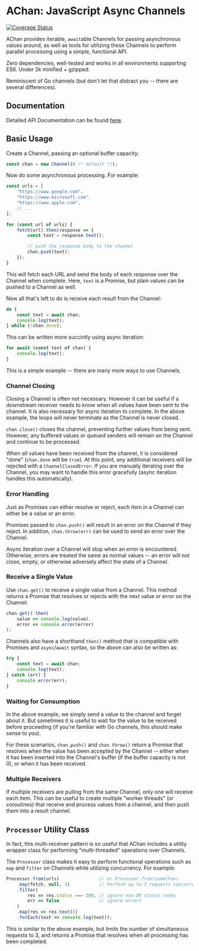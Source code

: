 # AChan: JavaScript Async Channels

[![Coverage Status](https://coveralls.io/repos/github/kyle1320/achan/badge.svg?branch=main)](https://coveralls.io/github/kyle1320/achan?branch=main)

AChan provides iterable, `await`able Channels for passing asynchronous values around, as well as tools for utilizing these Channels to perform parallel processing using a simple, functional API.

Zero dependencies, well-tested and works in all environments supporting ES6. Under 2k minified + gzipped.

Reminiscent of Go channels (but don't let that distract you -- there are several differences).

## Documentation

Detailed API Documentation can be found [here](https://kyle1320.github.io/achan/).

## Basic Usage

Create a Channel, passing an optional buffer capacity:

```js
const chan = new Channel(0 /* default */);
```

Now do some asynchronous processing. For example:

```js
const urls = [
    "https://www.google.com",
    "https://www.microsoft.com",
    "https://www.apple.com",
    // ...
];

for (const url of urls) {
    fetch(url).then(response => {
        const text = response.text();

        // push the response body to the channel
        chan.push(text);
    });
}
```

This will fetch each URL and send the body of each response over the Channel when complete. Here, `text` is a Promise, but plain values can be pushed to a Channel as well.

Now all that's left to do is receive each result from the Channel:

```js
do {
    const text = await chan;
    console.log(text);
} while (!chan.done);
```

This can be written more succintly using async iteration:

```js
for await (const text of chan) {
    console.log(text);
}
```

This is a simple example -- there are many more ways to use Channels.

### Channel Closing

Closing a Channel is often not necessary. However it can be useful if a downstream receiver needs to know when all values have been sent to the channel. It is also necessary for async iteration to complete. In the above example, the loops will never terminate as the Channel is never closed.

`chan.close()` closes the channel, preventing further values from being sent. However, any buffered values or queued senders will remain on the Channel and continue to be processed.

When all values have been received from the channel, it is considered "done" (`chan.done` will be `true`). At this point, any additional receivers will be rejected with a `ChannelClosedError`. If you are manually iterating over the Channel, you may want to handle this error gracefully (async iteration handles this automatically).

### Error Handling

Just as Promises can either resolve or reject, each item in a Channel can either be a value or an error.

Promises passed to `chan.push()` will result in an error on the Channel if they reject. In addition, `chan.throw(err)` can be used to send an error over the Channel.

Async iteration over a Channel will stop when an error is encountered. Otherwise, errors are treated the same as normal values -- an error will not close, empty, or otherwise adversely affect the state of a Channel.

### Receive a Single Value

Use `chan.get()` to receive a single value from a Channel. This method returns a Promise that resolves or rejects with the next value or error on the Channel:

```js
chan.get().then(
    value => console.log(value),
    error => console.error(error)
);
```

Channels also have a shorthand `then()` method that is compatible with Promises and `async`/`await` syntax, so the above can also be written as:

```js
try {
    const text = await chan;
    console.log(text);
} catch (err) {
    console.error(err);
}
```

### Waiting for Consumption

In the above example, we simply send a value to the channel and forget about it. But sometimes it is useful to wait for the value to be received before proceeding (if you're familiar with Go channels, this should make sense to you).

For these scenarios, `chan.push()` and `chan.throw()` return a Promise that resolves when the value has been accepted by the Channel -- either when it has been inserted into the Channel's buffer (if the buffer capacity is not 0), or when it has been received.

### Multiple Receivers

If multiple receivers are pulling from the same Channel, only one will receive each item. This can be useful to create multiple "worker threads" (or coroutines) that receive and process values from a channel, and then push them into a result channel.

## `Processor` Utility Class

In fact, this multi-receiver pattern is so useful that AChan includes a utility wrapper class for performing "multi-threaded" operations over Channels.

The `Processor` class makes it easy to perform functional operations such as `map` and `filter` on Channels while utilizing concurrency. For example:

```js
Processor.from(urls)               // or Processor.from(someChan)
    .map(fetch, null, 3)           // Perform up to 3 requests concurrently
    .filter(
        res => res.status === 200, // ignore non-OK status codes
        err => false               // ignore errors
    )
    .map(res => res.text())
    .forEach(text => console.log(text));
```

This is similar to the above example, but limits the number of simultaneous requests to 3, and returns a Promise that resolves when all processing has been completed.
